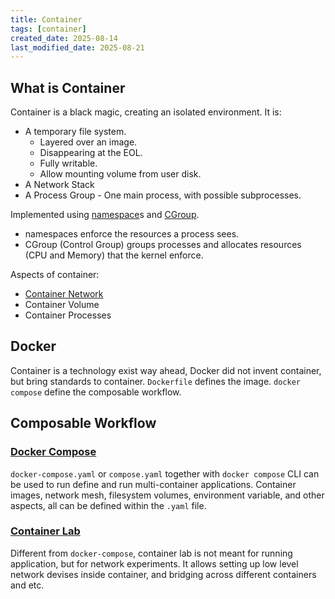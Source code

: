 ```yaml
---
title: Container
tags: [container]
created_date: 2025-08-14
last_modified_date: 2025-08-21
---
```


## What is Container

Container is a black magic, creating an isolated environment. It is:

- A temporary file system.
	- Layered over an image.
	- Disappearing at the EOL.
	- Fully writable.
	- Allow mounting volume from user disk.
- A Network Stack
- A Process Group - One main process, with possible subprocesses.

Implemented using [namespace](as/developer/notes/linux_namespace.md)s and [CGroup](as/developer/notes/linux_control_group.md).

- namespaces enforce the resources a process sees.
- CGroup (Control Group) groups processes and allocates resources (CPU and Memory) that the kernel enforce.

Aspects of container:

- [Container Network](note/by/developer/container_network.md)
- Container Volume
- Container Processes

## Docker

Container is a technology exist way ahead, Docker did not invent container, but bring standards to container. `Dockerfile` defines the image. `docker compose` define the composable workflow.

## Composable Workflow

### [Docker Compose](https://docs.docker.com/compose/)

`docker-compose.yaml` or `compose.yaml` together with `docker compose` CLI can be used to run define and run multi-container applications. Container images, network mesh, filesystem volumes, environment variable, and other aspects, all can be defined within the `.yaml` file.

### [Container Lab](https://containerlab.dev/)

Different from `docker-compose`, container lab is not meant for running application, but for network experiments. It allows setting up low level network devises inside container, and bridging across different containers and etc.
